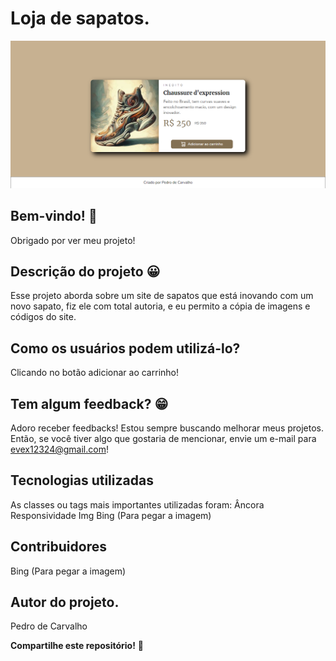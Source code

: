 # Loja de sapatos.

![Visualização do site Loja de sapatos](./github/capa-do-projeto.png)

## Bem-vindo! 👋
Obrigado por ver meu projeto!

## Descrição do projeto 😀
Esse projeto aborda sobre um site de sapatos que está inovando com um novo sapato, fiz ele com total autoria, e eu permito a cópia de imagens e códigos do site.

## Como os usuários podem utilizá-lo?
Clicando no botão adicionar ao carrinho!

## Tem algum feedback? 😁
Adoro receber feedbacks! Estou sempre buscando melhorar meus projetos. Então, se você tiver algo que gostaria de mencionar, envie um e-mail para evex12324@gmail.com!

## Tecnologias utilizadas
As classes ou tags mais importantes utilizadas foram:
Âncora
Responsividade
Img
Bing (Para pegar a imagem)

## Contribuidores
Bing (Para pegar a imagem)

## Autor do projeto.
Pedro de Carvalho

**Compartilhe este repositório!** 🚀
